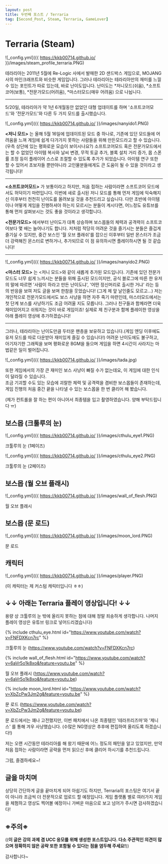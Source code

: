 ```yaml
---
layout: post
title: 두번째 포스트 / Terraria
tag: [Second_Post, Steam, Terraria, GameLover]
---
```


# Terraria (Steam)
   
![_config.yml]({{ https://kkb00714.github.io/ }}/images/steam_profile_terraria.PNG)

테라리아는 2011년 5월에 Re-Logic 사에서 발매한 2D 샌드박스 게임으로, MOJANG사의 마인크래프트와 비슷한 게임입니다.
그러나 테라리아는 테라리아만의 재미를 느낄 수 있는 포인트가 따로 있는데, 바로 난이도입니다. 
난이도는 *저니모드(쉬움), *소프트코어(보통), *전문가모드(어려움), *마스터모드(매우 어려움) 으로 나뉩니다.

***
5/20일, 테라리아가 약 1년 6개월동안 없었던 대형 업데이트를 하며 '소프트코어모드'와 '전문가모드'와 다른 두 가지 모드를 출시했습니다.   


![_config.yml]({{ https://kkb00714.github.io/ }}/images/nanyido1.PNG)

**<저니 모드>** 는 올해 5월 16일에 업데이트된 모드 중 하나로, 기존에 있던 모드들에 어려움을 느껴 게임에 쉽게 다가가지 못하는 사람들을 위해 만든모드라고 할 수 있습니다. (우측 상단에 있는 평화로운 모습이 보이시나요?) 소프트코어모드 혹은 전문가모드에서는 할 수 없었던 아이템 복사와 날씨 변경, 무적 토글 추가, 블록 설치 거리 증가, 몹 스폰률 조정 등이 플레이어 스스로 조절할 수 있도록 추가가 되었습니다. 아이템 연구 또한 할 수 있어서 초보자들 뿐만아니라 고인물분들에게도 큰 도움이 될 수 있을 것이라고 생각됩니다!   

***

**<소프트코어모드>** 가 보통이라고 하지만, 처음 접하는 사람이라면 소프트코어 모드에서도 허덕이기 마련입니다. 이번에 새로 출시된 저니 모드를 통해 먼저 게임에 익숙해지신 이후부터 천천히 난이도를 올려보실 것을 추천드리고 싶습니다. 다만 초반에 아이템이나 어떻게 게임을 진행하셔야 하는지 모르시는 분들이 계시다면, 어느정도 유튜브를 통해 먼저 살펴보시는 것도 좋을 것이라고 생각합니다.   


**<전문가모드>** 에서부터 난이도가 대폭 상승하며 보스몹들의 체력과 공격력이 소프트코어보다 몇 배는 늘어나기도 합니다. 저처럼 적당히 어려운 것을 즐기시는 분들은 즐겁게 즐기실 수 있지만, 중간 보스인 '월 오브 플래쉬'를 잡으신 이후부터 일반 몬스터가 조금 더 강력해진 몬스터로 변하거나, 추가되므로 이 점 유의하시면 플레이하시면 될 것 같습니다!   

***
 
![_config.yml]({{ https://kkb00714.github.io/ }}/images/nanyido2.PNG)

 **<마스터 모드>** 는 <저니 모드>와 같이 새롭게 추가된 모드입니다. 기존에 있던 전문가모드도 너무 쉽게 느끼시는 분들을 위해 출시된 모드이지만, 공식 블로그에 따른 한 유저의 말에 따르면 '사람이 하라고 만든 난이도냐', '어떤 정신머리로 출시한 거냐' 라는 등의 반응을 보여 저도 글을 보며 한참을 웃었습니다! (그게 제 앞 날인줄도 모르고...)
저는 개인적으로 전문가모드에서도 보스 사냥을 하면 자주 죽기 마련인데, 마스터모드에서는 첫 단계 보스를 사냥하기도 조금 어려울 지도 모릅니다. 
그러나 친구들과 함께라면 더욱 재미있어지고 쉬워지는 것이 바로 게임이죠! 실제로 제 친구분과 함께 플레이한 영상을 아래 플레이 영상에 추가하겠습니다!   

***

그러나, 테라리아는 난이도만큼 두터운 팬층을 보유하고 있습니다.(게임 엔딩 이후에도 유저 모드를 따로 다운받아 재미있게 즐길 수 있습니다!)
어려운 난이도에도 불구하고, 아기자기한 그래픽을 보며 평화로운 BGM을 들으며 게임을 하면 4시간이 사라지는 마법같은 일이 벌어집니다.   

![_config.yml]({{ https://kkb00714.github.io/ }}/images/tada.jpg)

또한 게임에서의 가장 큰 재미인 보스 사냥이 빠질 수가 없는데요, 이 게임에 대한 인식이 달라질 수 있습니다.   
조금 기괴할 수도 있는 모습에 괴랄한 체력 및 공격력을 겸비한 보스몹들이 존재하는데,   
게임 진행의 처음 중간 끝을 나타낼 수 있는 보스몹을 한 번 클리어 해 봤습니다.   

(제가 컨트롤을 잘 하는 편이 아니어서 최종템을 입고 촬영하였습니다. 양해 부탁드립니다 ㅠ)
   
## 보스몹 (크툴루의 눈)

![_config.yml]({{ https://kkb00714.github.io/ }}/images/cthulu_eye1.PNG)

크툴루의 눈 (1페이즈)

![_config.yml]({{ https://kkb00714.github.io/ }}/images/cthulu_eye2.PNG)

크툴루의 눈 (2페이즈)

## 보스몹 (월 오브 플래시)

![_config.yml]({{ https://kkb00714.github.io/ }}/images/wall_of_flesh.PNG)

월 오브 플래시 

## 보스몹 (문 로드)

![_config.yml]({{ https://kkb00714.github.io/ }}/images/moon_lord.PNG)

문 로드

## 캐릭터 

![_config.yml]({{ https://kkb00714.github.io/ }}/images/player.PNG)

(이 캐릭터는 제 커스텀 캐릭터입니다 ㅎㅎ)


## ↓↓ 아래는 Terraria 플레이 영상입니다! ↓↓

용량 상 크툴루의 눈 밖에 올리지 못하는 점에 대해 정말 죄송하게 생각합니다. 나머지 플레이 영상은 유튜브 링크로 넣어드리겠습니다)

{% include cthulu_eye.html id="https://www.youtube.com/watch?v=FNFDXKcn7rc" %}  

크툴루의 눈 (https://www.youtube.com/watch?v=FNFDXKcn7rc)

{% include wall_of_flesh.html id="https://www.youtube.com/watch?v=6aVr5o1k8xo&feature=youtu.be" %}  

월 오브 플래시 (https://www.youtube.com/watch?v=6aVr5o1k8xo&feature=youtu.be)

{% include moon_lord.html id="https://www.youtube.com/watch?v=XbZcPw3Jm2g&feature=youtu.be" %}  

문 로드 (https://www.youtube.com/watch?v=XbZcPw3Jm2g&feature=youtu.be)   

   
문 로드에서는 꽤나 고전했지만, 이번 패치에서 나온 최종템인 '테라프리즈마'와 '제니스' 를 통해 겨우 사냥했습니다. 
(수많은 NG영상은 추후에 편집하여 올리도록 하겠습니다!)

저는 오랜 시간동안 테라리아를 해 왔기 때문에 어느 정도의 패턴을 알고 있었지만, 
만약 처음 접하는 사람이라면 공략을 먼저 읽으신 후에 클리어 하시기를 추천드립니다.

그럼, 즐겜하세요~!

## 글을 마치며
상당히 간단하게 글을 끝마치게 되어 아쉽기도 하지만, Terraria의 포스팅은 여기서 끝이 아니라 조금씩 더 전문적으로 업로드 할 예정입니다.
게임 플랫폼 별로 여러가지 게임을 체험하고 영상도 찍어볼 예정이니 가벼운 마음으로 보고 넘어가 주시면 감사하겠습니다!


## ※주의※
((__이 글은 강의 과제 겸 UCC 응모를 위해 생성한 포스트입니다. 
다소 주관적인 의견이 많으며 정확하지 않은 공략 또한 포함될 수 있다는 점을 염두해 주세요!__))

감사합니다~
